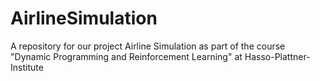 # AirlineSimulation
A repository for our project Airline Simulation as part of the course "Dynamic Programming and Reinforcement Learning" at Hasso-Plattner-Institute
